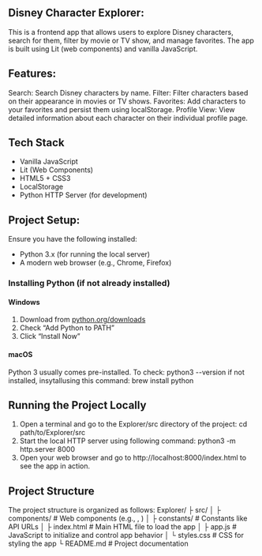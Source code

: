 ## Disney Character Explorer:
This is a frontend app that allows users to explore Disney characters, search for them, filter by movie or TV show, and manage favorites. The app is built using Lit (web components) and vanilla JavaScript.

## Features:
Search: Search Disney characters by name.
Filter: Filter characters based on their appearance in movies or TV shows.
Favorites: Add characters to your favorites and persist them using localStorage.
Profile View: View detailed information about each character on their individual profile page.

## Tech Stack
- Vanilla JavaScript
- Lit (Web Components)
- HTML5 + CSS3
- LocalStorage
- Python HTTP Server (for development)

## Project Setup:
Ensure you have the following installed:
- Python 3.x (for running the local server)
- A modern web browser (e.g., Chrome, Firefox)

### Installing Python (if not already installed)

#### **Windows**
1. Download from [python.org/downloads](https://www.python.org/downloads/windows/)
2. Check “Add Python to PATH”
3. Click “Install Now”

#### **macOS**
Python 3 usually comes pre-installed. 
To check: python3 --version
if not installed, insytallusing this command: brew install python

## Running the Project Locally
1. Open a terminal and go to the Explorer/src directory of the project: cd path/to/Explorer/src
2. Start the local HTTP server using following command: python3 -m http.server 8000
3. Open your web browser and go to http://localhost:8000/index.html to see the app in action.

## Project Structure
The project structure is organized as follows:
Explorer/
├ src/
│ ├ components/           # Web components (e.g., <character-profile>, <results-grid>)
│ ├ constants/            # Constants like API URLs
│ ├ index.html            # Main HTML file to load the app
│ ├ app.js                # JavaScript to initialize and control app behavior
│ └ styles.css            # CSS for styling the app
└ README.md               # Project documentation